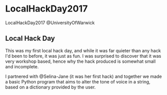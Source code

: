 # LocalHackDay2017
LocalHackDay2017 @UniversityOfWarwick

## Local Hack Day
This was my first local hack day, and while it was far quieter than any hack I'd been to before, it was just as fun. I was
surprised to discover that it was very workshop based, hence why the hack produced is somewhat small and incomplete.

I partnered with @Selina-Jane (it was her first hack) and together we made a basic Python program that aims to alter the tone
of voice in a string, based on a dictionary provided by the user.
